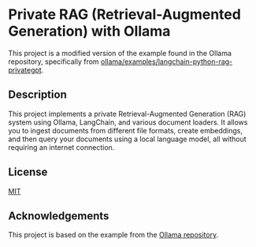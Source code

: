 # Private RAG (Retrieval-Augmented Generation) with Ollama

This project is a modified version of the example found in the Ollama repository, specifically from [ollama/examples/langchain-python-rag-privategpt](https://github.com/ollama/ollama/tree/main/examples/langchain-python-rag-privategpt).

## Description

This project implements a private Retrieval-Augmented Generation (RAG) system using Ollama, LangChain, and various document loaders. It allows you to ingest documents from different file formats, create embeddings, and then query your documents using a local language model, all without requiring an internet connection.

## License

[MIT](https://choosealicense.com/licenses/mit/)

## Acknowledgements

This project is based on the example from the [Ollama repository](https://github.com/ollama/ollama/tree/main/examples/langchain-python-rag-privategpt).
